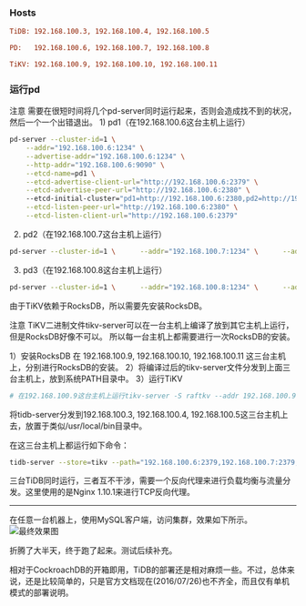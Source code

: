 

### Hosts

```ini
TiDB: 192.168.100.3, 192.168.100.4, 192.168.100.5 

PD:   192.168.100.6, 192.168.100.7, 192.168.100.8 

TiKV: 192.168.100.9, 192.168.100.10, 192.168.100.11
```



### 运行pd

注意 需要在很短时间将几个pd-server同时运行起来，否则会造成找不到的状况，然后一个一个出错退出。 1) pd1（在192.168.100.6这台主机上运行）

```sh
pd-server --cluster-id=1 \
	--addr="192.168.100.6:1234" \
	--advertise-addr="192.168.100.6:1234" \
	--http-addr="192.168.100.6:9090" \
	--etcd-name=pd1 \
	--etcd-advertise-client-url="http://192.168.100.6:2379" \
	--etcd-advertise-peer-url="http://192.168.100.6:2380" \ 
	--etcd-initial-cluster="pd1=http://192.168.100.6:2380,pd2=http://192.168.100.7:2380,pd3=http://192.168.100.8:2380" \
	--etcd-listen-peer-url="http://192.168.100.6:2380" \
	--etcd-listen-client-url="http://192.168.100.6:2379"
```

2) pd2（在192.168.100.7这台主机上运行）

```sh
pd-server --cluster-id=1 \      --addr="192.168.100.7:1234" \      --advertise-addr="192.168.100.7:1234" \      --http-addr="192.168.100.7:9090" \      --etcd-name=pd2 \      --etcd-advertise-client-url="http://192.168.100.7:2379" \      --etcd-advertise-peer-url="http://192.168.100.7:2380" \      --etcd-initial-cluster="pd1=http://192.168.100.6:2380,pd2=http://192.168.100.7:2380,pd3=http://192.168.100.8:2380" \      --etcd-listen-peer-url="http://192.168.100.7:2380" \      --etcd-listen-client-url="http://192.168.100.7:2379"
```

3) pd3（在192.168.100.8这台主机上运行）

```sh
pd-server --cluster-id=1 \      --addr="192.168.100.8:1234" \      --advertise-addr="192.168.100.8:1234" \      --http-addr="192.168.100.8:9090" \      --etcd-name=pd3 \      --etcd-advertise-client-url="http://192.168.100.8:2379" \      --etcd-advertise-peer-url="http://192.168.100.8:2380" \      --etcd-initial-cluster="pd1=http://192.168.100.6:2380,pd2=http://192.168.100.7:2380,pd3=http://192.168.100.8:2380" \      --etcd-listen-peer-url="http://192.168.100.8:2380" \      --etcd-listen-client-url="http://192.168.100.8:2379"
```



由于TiKV依赖于RocksDB，所以需要先安装RocksDB。

注意 TiKV二进制文件tikv-server可以在一台主机上编译了放到其它主机上运行，但是RocksDB好像不可以。 所以每一台主机上都需要进行一次RocksDB的安装。

1）安装RocksDB 在 192.168.100.9, 192.168.100.10, 192.168.100.11 这三台主机上，分别进行RocksDB的安装。 2）将编译过后的tikv-server文件分发到上面三台主机上，放到系统PATH目录中。 3）运行TiKV

```sh
# 在192.168.100.9这台主机上运行tikv-server -S raftkv --addr 192.168.100.9:5050 --etcd 192.168.100.6:2379,192.168.100.7:2379,192.168.100.8:2379 -s /data --cluster-id 1 # 在192.168.100.10这台主机上运行tikv-server -S raftkv --addr 192.168.100.10:5050 --etcd 192.168.100.6:2379,192.168.100.7:2379,192.168.100.8:2379 -s /data --cluster-id 1 # 在192.168.100.11这台主机上运行tikv-server -S raftkv --addr 192.168.100.11:5050 --etcd 192.168.100.6:2379,192.168.100.7:2379,192.168.100.8:2379 -s /data --cluster-id 1
```



将tidb-server分发到192.168.100.3, 192.168.100.4, 192.168.100.5这三台主机上去，放置于类似/usr/local/bin目录中。

在这三台主机上都运行如下命令：

```sh
tidb-server --store=tikv --path="192.168.100.6:2379,192.168.100.7:2379,192.168.100.8:2379/pd?cluster=1" -lease 1 -P 3306
```



三台TiDB同时运行，三者互不干涉，需要一个反向代理来进行负载均衡与流量分发。这里使用的是Nginx 1.10.1来进行TCP反向代理。

------



在任意一台机器上，使用MySQL客户端，访问集群，效果如下所示。 ![最终效果图](https://static.oschina.net/uploads/img/201607/26174728_cfwL.png)



折腾了大半天，终于跑了起来。测试后续补充。

相对于CockroachDB的开箱即用，TiDB的部署还是相对麻烦一些。不过，总体来说，还是比较简单的，只是官方文档现在(2016/07/26)也不齐全，而且仅有单机模式的部署说明。